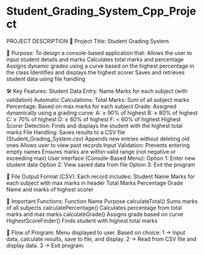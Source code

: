 # Student_Grading_System_Cpp_Project
PROJECT DESCRIPTION
📌 Project Title:
Student Grading System

🎯 Purpose:
To design a console-based application that:
Allows the user to input student details and marks
Calculates total marks and percentage
Assigns dynamic grades using a curve based on the highest percentage in the class
Identifies and displays the highest scorer
Saves and retrieves student data using file handling

🛠️ Key Features:
Student Data Entry:
Name
Marks for each subject (with validation)
Automatic Calculations:
Total Marks: Sum of all subject marks
Percentage: Based on max marks for each subject
Grade: Assigned dynamically using a grading curve:
A: ≥ 90% of highest
B: ≥ 80% of highest
C: ≥ 70% of highest
D: ≥ 60% of highest
F: < 60% of highest
Highest Scorer Detection:
Finds and displays the student with the highest total marks
File Handling:
Saves results to a CSV file (Student_Grading_System.csv)
Appends new entries without deleting old ones
Allows user to view past records
Input Validation:
Prevents entering empty names
Ensures marks are within valid range (not negative or exceeding max)
User Interface (Console-Based Menu):
Option 1: Enter new student data
Option 2: View saved data from file
Option 3: Exit the program

📂 File Output Format (CSV):
Each record includes:
Student Name
Marks for each subject with max marks in header
Total Marks
Percentage
Grade
Name and marks of highest scorer

🧮 Important Functions:
Function Name	Purpose
calculateTotal()	Sums marks of all subjects
calculatePercentage()	Calculates percentage from total marks and max marks
calculateGrade()	Assigns grade based on curve
HighestScoreFinder()	Finds student with highest total marks

🔄 Flow of Program:
Menu displayed to user.
Based on choice:
1 → Input data, calculate results, save to file, and display.
2 → Read from CSV file and display data.
3 → Exit program.
